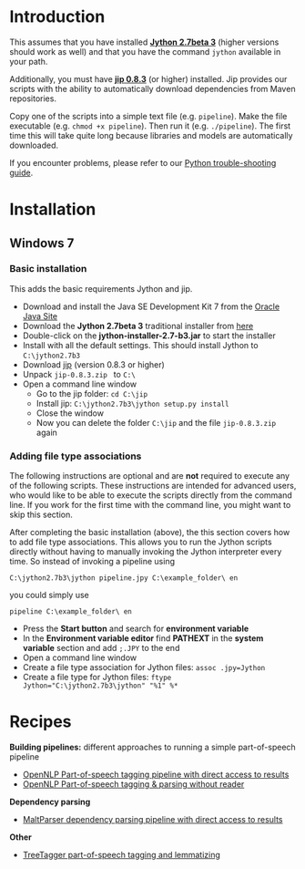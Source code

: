 <h1>Introduction</h1>

This assumes that you have installed **[Jython 2.7beta 3](http://www.jython.org)** (higher versions should work as well) and that you have the command `jython` available in your path.

<a href='Hidden comment: 
*Note:* Currently *Jython 2.7beta 1 is incompatible with uimaFIT and therefore with DKPro Core*. Jython uses a custom classloader (!SyspathJavaLoader) to load Java classes used be the scripts. However, this classloader currently does not support classpath scanning because the method findResources() has not been implemented. Get our *[https://public.ukp.informatik.tu-darmstadt.de/dkpro_core/jython.jar fixed Jython 2.7b1+ jar]* and replace the _jython.jar_ file in your Jython installation folder with our file. After this, our recipes should work nicely. (See also: [http://bugs.jython.org/issue1896215 Jython issue 1896215])
'></a>

Additionally, you must have **[jip 0.8.3](https://pypi.python.org/pypi/jip)** (or higher) installed. Jip provides our scripts with the ability to automatically download dependencies from Maven repositories.

Copy one of the scripts into a simple text file (e.g. `pipeline`). Make the file executable (e.g. `chmod +x pipeline`). Then run it (e.g. `./pipeline`). The first time this will take quite long because libraries and models are automatically downloaded.

If you encounter problems, please refer to our [Python trouble-shooting guide](DKProPythonTroubleShooting.md).

# Installation #

## Windows 7 ##

### Basic installation ###

This adds the basic requirements Jython and jip.
  * Download and install the Java SE Development Kit 7 from the [Oracle Java Site](http://www.oracle.com/technetwork/java/javase/downloads/jdk7-downloads-1880260.html)
  * Download the **Jython 2.7beta 3** traditional installer from [here](http://search.maven.org/remotecontent?filepath=org/python/jython-installer/2.7-b3/jython-installer-2.7-b3.jar)
  * Double-click on the **jython-installer-2.7-b3.jar** to start the installer
  * Install with all the default settings. This should install Jython to `C:\jython2.7b3`
  * Download [jip](https://pypi.python.org/pypi/jip) (version 0.8.3 or higher)
  * Unpack `jip-0.8.3.zip ` to `C:\`
  * Open a command line window
    * Go to the jip folder: `cd C:\jip`
    * Install jip: `C:\jython2.7b3\jython setup.py install`
    * Close the window
    * Now you can delete the folder `C:\jip` and the file `jip-0.8.3.zip ` again

### Adding file type associations ###
The following instructions are optional and are **not** required to execute any of the following scripts. These instructions are intended for advanced users, who would like to be able to execute the scripts directly from the command line. If you work for the first time with the command line, you might want to skip this section.

After completing the basic installation (above), the this section covers how to add file type associations. This allows you to run the Jython scripts directly without having to manually invoking the Jython interpreter every time. So instead of invoking a pipeline using

```
C:\jython2.7b3\jython pipeline.jpy C:\example_folder\ en
```

you could simply use

```
pipeline C:\example_folder\ en
```


  * Press the **Start button** and search for **environment variable**
  * In the **Environment variable editor** find **PATHEXT** in the **system variable** section and add `;.JPY` to the end
  * Open a command line window
  * Create a file type association for Jython files: `assoc .jpy=Jython`
  * Create a file type for Jython files: `ftype Jython="C:\jython2.7b3\jython" "%1" %*`

# Recipes #

**Building pipelines:** different approaches to running a simple part-of-speech pipeline

  * [OpenNLP Part-of-speech tagging pipeline with direct access to results](PythonOpenNlpPosTagAccessDirect.md)
  * [OpenNLP Part-of-speech tagging & parsing without reader](PythonOpenNlpPosTagNoReader.md)

**Dependency parsing**

  * [MaltParser dependency parsing pipeline with direct access to results](PythonMaltParserAccessDirect.md)

**Other**

  * [TreeTagger part-of-speech tagging and lemmatizing](PythonTreeTaggerPosLemmaAccessDirect.md)